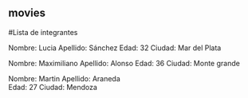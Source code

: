 ## movies

#Lista de integrantes

Nombre: Lucia
Apellido: Sánchez
Edad: 32
Ciudad: Mar del Plata

Nombre: Maximiliano
Apellido: Alonso
Edad: 36
Ciudad: Monte grande

Nombre: Martin
Apellido: Araneda   
Edad: 27
Ciudad: Mendoza